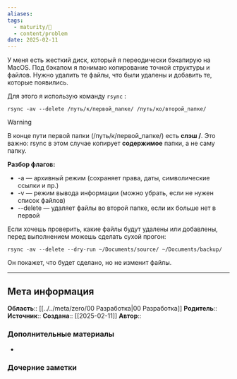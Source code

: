 ```yaml
---
aliases: 
tags:
  - maturity/🌱
  - content/problem
date: 2025-02-11
---
```

У меня есть жесткий диск, который я переодически бэкапирую на MacOS. Под бэкапом я понимаю копирование точной структуры и файлов. Нужно удалить те файлы, что были удалены и добавить те, которые появились.

Для этого я использую команду `rsync` :

```shell
rsync -av --delete /путь/к/первой_папке/ /путь/ко/второй_папке/
```

> [!WARNING]
> В конце пути первой папки (/путь/к/первой_папке/) есть **слэш /**. Это важно: rsync в этом случае копирует **содержимое** папки, а не саму папку.

**Разбор флагов:**
- -a — архивный режим (сохраняет права, даты, символические ссылки и пр.)
- -v — режим вывода информации (можно убрать, если не нужен список файлов)
- --delete — удаляет файлы во второй папке, если их больше нет в первой

Если хочешь проверить, какие файлы будут удалены или добавлены, перед выполнением можешь сделать сухой прогон:

```shell
rsync -av --delete --dry-run ~/Documents/source/ ~/Documents/backup/
```

Он покажет, что будет сделано, но не изменит файлы.

***
## Мета информация
**Область**:: [[../../meta/zero/00 Разработка|00 Разработка]]
**Родитель**:: 
**Источник**:: 
**Создана**:: [[2025-02-11]]
**Автор**:: 
### Дополнительные материалы
- 

### Дочерние заметки
<!-- QueryToSerialize: LIST FROM [[]] WHERE contains(Родитель, this.file.link) or contains(parents, this.file.link) -->

